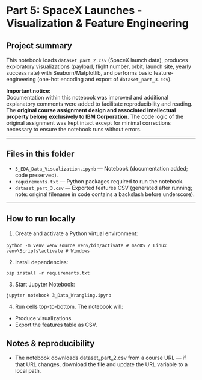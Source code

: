 # Part 5: SpaceX Launches - Visualization & Feature Engineering

## Project summary 
This notebook loads `dataset_part_2.csv` (SpaceX launch data), produces exploratory visualizations (payload, flight number, orbit, launch site, yearly success rate) with Seaborn/Matplotlib, and performs basic feature-engineering (one-hot encoding and export of `dataset_part_3.csv`).

**Important notice:**  
Documentation within this notebook was improved and additional explanatory comments were added to facilitate reproducibility and reading. The **original course assignment design and associated intellectual property belong exclusively to IBM Corporation**. The code logic of the original assignment was kept intact except for minimal corrections necessary to ensure the notebook runs without errors.

---

## Files in this folder
- `5_EDA_Data_Visualization.ipynb` — Notebook (documentation added; code preserved).  
- `requirements.txt` — Python packages required to run the notebook.  
- `dataset_part_3.csv` — Exported features CSV (generated after running; note: original filename in code contains a backslash before underscore).

---

## How to run locally

1. Create and activate a Python virtual environment:

`python -m venv venv`
`source venv/bin/activate # macOS / Linux`
`venv\Scripts\activate # Windows`

2. Install dependencies:

`pip install -r requirements.txt`

3. Start Jupyter Notebook:

`jupyter notebook 3_Data_Wrangling.ipynb`

4. Run cells top-to-bottom. The notebook will:
   
* Produce visualizations.
* Export the features table as CSV.

## Notes & reproducibility

- The notebook downloads dataset_part_2.csv from a course URL — if that URL changes, download the file and update the URL variable to a local path.
